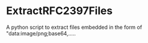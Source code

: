 # ExtractRFC2397Files
A python script to extract files embedded in the form of "data:image/png;base64,.....
